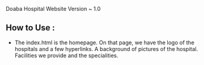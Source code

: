 Doaba Hospital Website Version ~ 1.0

How to Use :
----------------------------------------------------------------------------------------------------------------------------
- The index.html is the homepage.
  On that page, we have the logo of the hospitals and a few hyperlinks. A background of pictures of the hospital. Facilities
   we provide and the specialities.
